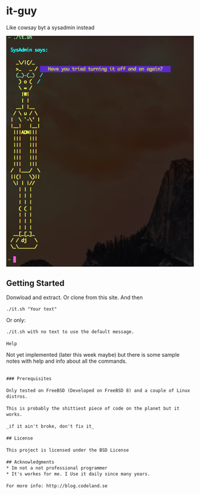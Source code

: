 # it-guy
Like cowsay byt a sysadmin instead

![Image of IT-Guy](https://github.com/hexabitsweden/it-guy/blob/main/it.png?raw=true)

## Getting Started
Donwload and extract. Or clone from this site.
And then
```
./it.sh "Your text" 
```
Or only:

```
./it.sh with no text to use the default message.

Help
```
Not yet implemented (later this week maybe)
but there is some sample notes with help and
info about all the commands.
```

### Prerequisites

Only tested on FreeBSD (Developed on FreeBSD 8) and a couple of Linux distros.

This is probably the shittiest piece of code on the planet but it works.

_if it ain't broke, don't fix it_

## License

This project is licensed under the BSD License

## Acknowledgments
* Im not a not professional programmer
* It's workes for me. I Use it daily since many years.

For more info: http://blog.codeland.se
